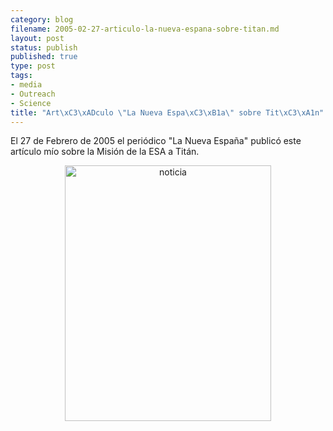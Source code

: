 ```yaml
--- 
category: blog
filename: 2005-02-27-articulo-la-nueva-espana-sobre-titan.md
layout: post
status: publish
published: true
type: post
tags: 
- media
- Outreach
- Science
title: "Art\xC3\xADculo \"La Nueva Espa\xC3\xB1a\" sobre Tit\xC3\xA1n"
---
```

El 27 de Febrero de 2005 el periódico "La Nueva España" publicó este artículo mío sobre la Misión de la ESA a Titán.
<p style="text-align:center;"><img class="aligncenter size-full wp-image-677" title="noticia" src="http://nasonurb.files.wordpress.com/2009/11/noticia.jpeg" alt="noticia" width="330" height="409" /></p>

